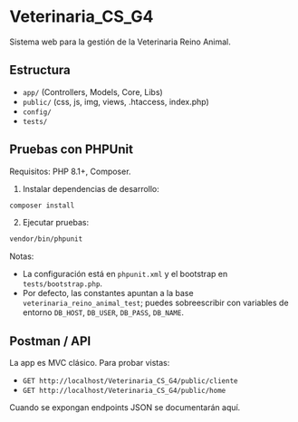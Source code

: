 # Veterinaria_CS_G4

Sistema web para la gestión de la Veterinaria Reino Animal.

## Estructura

- `app/` (Controllers, Models, Core, Libs)
- `public/` (css, js, img, views, .htaccess, index.php)
- `config/`
- `tests/`

## Pruebas con PHPUnit

Requisitos: PHP 8.1+, Composer.

1. Instalar dependencias de desarrollo:
```bash
composer install
```

2. Ejecutar pruebas:
```bash
vendor/bin/phpunit
```

Notas:
- La configuración está en `phpunit.xml` y el bootstrap en `tests/bootstrap.php`.
- Por defecto, las constantes apuntan a la base `veterinaria_reino_animal_test`; puedes sobreescribir con variables de entorno `DB_HOST`, `DB_USER`, `DB_PASS`, `DB_NAME`.

## Postman / API

La app es MVC clásico. Para probar vistas:
- `GET http://localhost/Veterinaria_CS_G4/public/cliente`
- `GET http://localhost/Veterinaria_CS_G4/public/home`

Cuando se expongan endpoints JSON se documentarán aquí.

